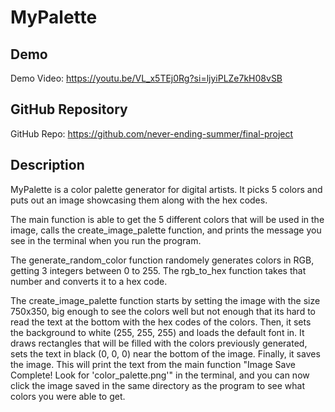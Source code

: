 # MyPalette

## Demo
Demo Video: <https://youtu.be/VL_x5TEj0Rg?si=ljyiPLZe7kH08vSB>

## GitHub Repository
GitHub Repo: <https://github.com/never-ending-summer/final-project>

## Description
MyPalette is a color palette generator for digital artists. It picks 5 colors and puts out an image showcasing them along with the hex codes.

The main function is able to get the 5 different colors that will be used in the image, calls the create_image_palette function, and prints the message you see in the terminal when you run the program.

The generate_random_color function randomely generates colors in RGB, getting 3 integers between 0 to 255. The rgb_to_hex function takes that number and converts it to a hex code.

The create_image_palette function starts by setting the image with the size 750x350, big enough to see the colors well but not enough that its hard to read the text at the bottom with the hex codes of the colors. Then, it sets the background to white (255, 255, 255) and loads the default font in. It draws rectangles that will be filled with the colors previously generated, sets the text in black (0, 0, 0) near the bottom of the image. Finally, it saves the image. This will print the text from the main function "Image Save Complete! Look for 'color_palette.png'" in the terminal, and you can now click the image saved in the same directory as the program to see what colors you were able to get.
